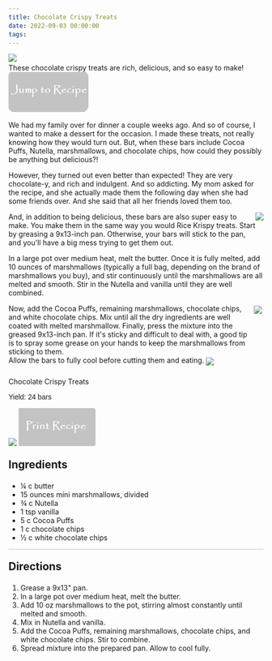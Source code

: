 ```yaml
---
title: Chocolate Crispy Treats
date: 2022-09-03 00:00:00
tags:
---
```


<img class="top-image" src="/images/ChocCrispyTreats2.jpg" />
<div class="post-body">
These chocolate crispy treats are rich, delicious, and so easy to make! 

<br>
<!--more-->

<a href="http://localhost:4000/2022/09/03/ChocolateCrispyTreats/#recipejump">
<img class="jump-to-recipe" src="/images/JumpToRecipeButton.png" />
</a>

We had my family over for dinner a couple weeks ago. And so of course, I wanted to make a dessert for the occasion. I made these treats, not really knowing how they would turn out. But, when these bars include Cocoa Puffs, Nutella, marshmallows, and chocolate chips, how could they possibly be anything but delicious?! 

However, they turned out even better than expected! They are very chocolate-y, and rich and indulgent. And so addicting. My mom asked for the recipe, and she actually made them the following day when she had some friends over. And she said that all her friends loved them too. 

<div style="display:flex;">
And, in addition to being delicious, these bars are also super easy to make. You make them in the same way you would Rice Krispy treats. Start by greasing a 9x13-inch pan. Otherwise, your bars will stick to the pan, and you'll have a big mess trying to get them out. 
<div>
    <img class="floating-image" src="/images/ChocCrispyTreats6.jpg" />
</div>
</div>

In a large pot over medium heat, melt the butter. Once it is fully melted, add 10 ounces of marshmallows (typically a full bag, depending on the brand of marshmallows you buy), and stir continuously until the marshmallows are all melted and smooth. Stir in the Nutella and vanilla until they are well combined. 

<div style="display:flex;">
Now, add the Cocoa Puffs, remaining marshmallows, chocolate chips, and white chocolate chips. Mix until all the dry ingredients are well coated with melted marshmallow. Finally, press the mixture into the greased 9x13-inch pan. If it's sticky and difficult to deal with, a good tip is to spray some grease on your hands to keep the marshmallows from sticking to them. 
<div>
    <img class="floating-image" style="padding:3px;" src="/images/ChocCrispyTreats4.jpg" />
</div>
</div>

<div style="display:flex;">
Allow the bars to fully cool before cutting them and eating. 
<div>
    <img class="floating-image" style="padding:3px;" src="/images/ChocCrispyTreats1.jpg" />
</div>
</div>

<br>
</div>

<div id="recipejump"></div>
<div id="recipe">
    <div class="recipe-box">
        <div class="recipe-title-box">
            <div>
                <div class="recipe-title-box-title">
                    <div class="recipe-title-box-header">Chocolate Crispy Treats</div>
                </div>
                <p class="recipe-title-box-title" style="font-family: Arial;">Yield: 24 bars</p>
            </div>
            <img class="recipe-title-box-img" src="/images/ChocCrispyTreats2.jpg" />
            <img 
                class="print-recipe" 
                src="/images/PrintRecipeButton.png"   
                onclick="printDIV('recipe')" />
        </div>
        <p style="font-size:150%;"><b>Ingredients</b></p>
        <ul class="post-body">
                <li>¼ c butter</li>
                <li>15 ounces mini marshmallows, divided</li>
                <li>¾ c Nutella</li>
                <li>1 tsp vanilla</li>
                <li>5 c Cocoa Puffs</li>
                <li>1 c chocolate chips</li>
                <li>½ c white chocolate chips</li>
        </ul>
        <hr style="height:1px;background-color:rgb(189, 189, 189) ">
        <p style="font-size:150%;"><b>Directions</b></p>
        <ol class="post-body">
            <li>Grease a 9x13" pan.</li>
            <li>In a large pot over medium heat, melt the butter.</li>
            <li>Add 10 oz marshmallows to the pot, stirring almost constantly until melted and smooth.</li> 
            <li>Mix in Nutella and vanilla.</li>
            <li>Add the Cocoa Puffs, remaining marshmallows, chocolate chips, and white chocolate chips. Stir to combine.</li>
            <li>Spread mixture into the prepared pan. Allow to cool fully.</li>
        </ol> 
    </div>
</div>

<br>
